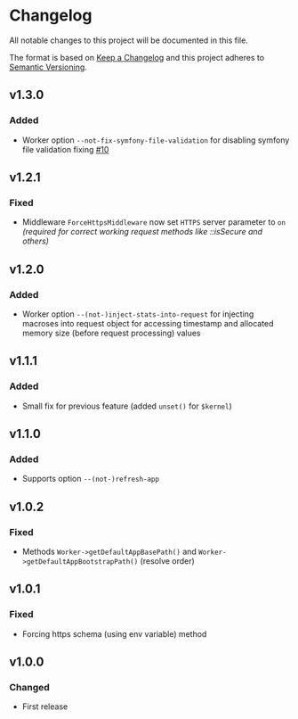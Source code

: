 # Changelog

All notable changes to this project will be documented in this file.

The format is based on [Keep a Changelog][keepachangelog] and this project adheres to [Semantic Versioning][semver].

## v1.3.0

### Added

- Worker option `--not-fix-symfony-file-validation` for disabling symfony file validation fixing [#10]

[#10]:https://github.com/avto-dev/roadrunner-laravel/issues/10

## v1.2.1

### Fixed

- Middleware `ForceHttpsMiddleware` now set `HTTPS` server parameter to `on` _(required for correct working request methods like ::isSecure and others)_

## v1.2.0

### Added

- Worker option `--(not-)inject-stats-into-request` for injecting macroses into request object for accessing timestamp and allocated memory size (before request processing) values

## v1.1.1

### Added

- Small fix for previous feature (added `unset()` for `$kernel`)

## v1.1.0

### Added

- Supports option `--(not-)refresh-app`

## v1.0.2

### Fixed

- Methods `Worker->getDefaultAppBasePath()` and `Worker->getDefaultAppBootstrapPath()` (resolve order)

## v1.0.1

### Fixed

- Forcing https schema (using env variable) method

## v1.0.0

### Changed

- First release

[keepachangelog]:https://keepachangelog.com/en/1.0.0/
[semver]:https://semver.org/spec/v2.0.0.html
